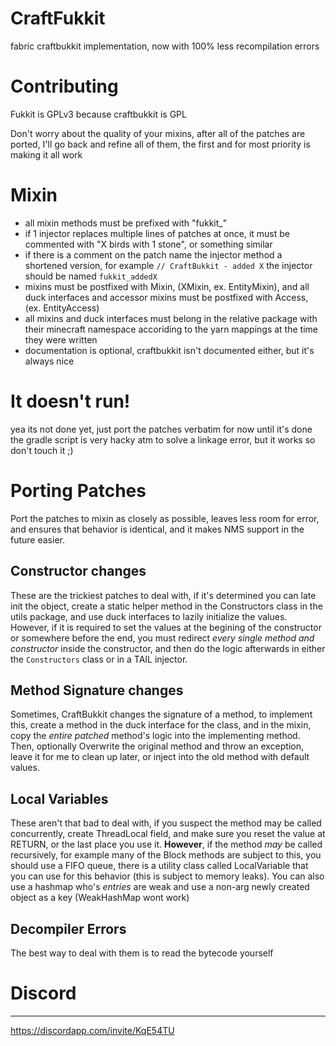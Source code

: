 # CraftFukkit
fabric craftbukkit implementation, now with 100% less recompilation errors

# Contributing
Fukkit is GPLv3 because craftbukkit is GPL

Don't worry about the quality of your mixins, after all of the patches are ported, I'll go back and refine all of them, the first and for most priority is making it all work

# Mixin
- all mixin methods must be prefixed with "fukkit_"
- if 1 injector replaces multiple lines of patches at once, it must be commented with "X birds with 1 stone", or something similar
- if there is a comment on the patch name the injector method a shortened version, for example `// CraftBukkit - added X` the injector should be named `fukkit_addedX`
- mixins must be postfixed with Mixin, (XMixin, ex. EntityMixin), and all duck interfaces and accessor mixins must be postfixed with Access, (ex. EntityAccess)
- all mixins and duck interfaces must belong in the relative package with their minecraft namespace accoriding to the yarn mappings
at the time they were written
- documentation is optional, craftbukkit isn't documented either, but it's always nice

# It doesn't run!
yea its not done yet, just port the patches verbatim for now until it's done
the gradle script is very hacky atm to solve a linkage error, but it works so don't touch it ;)

# Porting Patches
Port the patches to mixin as closely as possible, leaves less room for error, and ensures that behavior is identical, and it makes NMS support in the future easier.

## Constructor changes
These are the trickiest patches to deal with, if it's determined you can late init the object, create a static helper method in the Constructors class in the utils package, and use duck interfaces to lazily initialize the values. However, if it is required to set the values at the begining of the constructor or somewhere before the end, you must redirect *every single method and constructor* inside the constructor, and then do the logic afterwards in either the `Constructors` class or in a TAIL injector.

## Method Signature changes
Sometimes, CraftBukkit changes the signature of a method, to implement this, create a method in the duck interface for the class, and in the mixin, copy the *entire patched* method's logic into the implementing method. Then, optionally Overwrite the original method and throw an exception, leave it for me to clean up later, or inject into the old method with default values.

## Local Variables
These aren't that bad to deal with, if you suspect the method may be called concurrently, create ThreadLocal field, and make sure you reset the value at RETURN, or the last place you use it. **However**, if the method *may* be called recursively, for example many of the Block methods are subject to this, you should use a FIFO queue, there is a utility class called LocalVariable that you can use for this behavior (this is subject to memory leaks). You can also use a hashmap who's *entries* are weak and use a non-arg newly created object as a key (WeakHashMap wont work)

## Decompiler Errors
The best way to deal with them is to read the bytecode yourself

# Discord
---
https://discordapp.com/invite/KqE54TU

